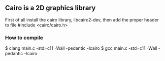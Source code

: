 ## Cairo is a 2D graphics library

First of all install the cairo library, libcairo2-dev, then add the proper
header to file #include <cairo/cairo.h>

### How to compile 

$ clang main.c -std=c11 -Wall -pedantic -lcairo
$ gcc main.c   -std=c11 -Wall -pedantic -lcairo
